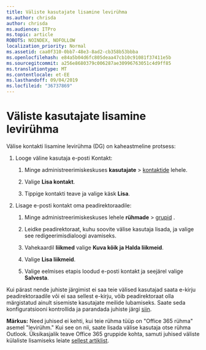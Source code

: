```yaml
---
title: Väliste kasutajate lisamine levirühma
ms.author: chrisda
author: chrisda
ms.audience: ITPro
ms.topic: article
ROBOTS: NOINDEX, NOFOLLOW
localization_priority: Normal
ms.assetid: caa0f310-0bb7-48e3-8ad2-cb358b53bbba
ms.openlocfilehash: e84a5b04d6fc805deaa47cb10c91081f37411e5b
ms.sourcegitcommit: a256e8680379c006287ae30996763051c4d9ff85
ms.translationtype: MT
ms.contentlocale: et-EE
ms.lasthandoff: 09/04/2019
ms.locfileid: "36737869"
---
```

# <a name="add-external-users-to-a-distribution-group"></a>Väliste kasutajate lisamine levirühma

Välise kontakti lisamine levirühma (DG) on kaheastmeline protsess:
  
1. Looge väline kasutaja e-posti Kontakt:
    
    1. Minge administreerimiskeskuses **kasutajate** > [kontaktide](https://admin.microsoft.com/adminportal/home#/Contact) lehele. 
    
    2. Valige **Lisa kontakt**.
    
    3. Tippige kontakti teave ja valige käsk **Lisa**.
    
2. Lisage e-posti kontakt oma peadirektoraadile:
    
    1. Minge administreerimiskeskuses lehele **rühmade** > [grupid](https://admin.microsoft.com/adminportal/home#/groups) . 
    
    2. Leidke peadirektoraat, kuhu soovite välise kasutaja lisada, ja valige see redigeerimisdialoogi avamiseks.
    
    3. Vahekaardil **liikmed** valige **Kuva kõik ja Halda liikmeid**. 
    
    4. Valige **Lisa liikmeid**.
    
    5. Valige eelmises etapis loodud e-posti kontakt ja seejärel valige **Salvesta**.
    
Kui pärast nende juhiste järgimist ei saa teie välised kasutajad saata e-kirju peadirektoraadile või ei saa sellest e-kirju, võib peadirektoraat olla märgistatud ainult sisemiste kasutajate meilide lubamiseks. Saate seda konfiguratsiooni kontrollida ja parandada juhiste järgi [siin](https://docs.microsoft.com/exchange/mail-flow-best-practices/non-delivery-reports-in-exchange-online/fix-error-code-5-7-133-in-exchange-online).
  
 **Märkus:** Need juhised ei kehti, kui teie rühma tüüp on "Office 365 rühma" asemel "levirühm." Kui see on nii, saate lisada välise kasutaja otse rühma Outlook. Üksikasjalik teave Office 365 gruppide kohta, samuti juhised väliste külaliste lisamiseks leiate [sellest artiklist](https://support.office.com/article/Guest-access-in-Office-365-Groups-bfc7a840-868f-4fd6-a390-f347bf51aff6.aspx).
  